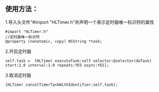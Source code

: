 ## 使用方法：

1.导入头文件“#import "HLTimer.h"并声明一个表示定时器唯一标识符的属性

```
#import "HLTimer.h"
//定时器唯一标识符
@property (nonatomic, copy) NSString *task;
```

2.开启定时器

```
self.task =  [HLTimer executeTask:self selector:@selector(doTask) start:2.0 interval:1.0 repeats:YES async:YES];
```

3.取消定时器

```
[HLTimer cancelTimerTaskWithIdentifier:self.task];
```
